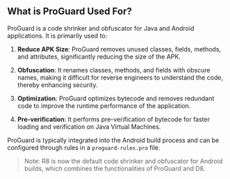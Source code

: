 ## What is ProGuard Used For?

ProGuard is a code shrinker and obfuscator for Java and Android applications. It is primarily used to:

1. **Reduce APK Size**: ProGuard removes unused classes, fields, methods, and attributes, significantly reducing the size of the APK.

2. **Obfuscation**: It renames classes, methods, and fields with obscure names, making it difficult for reverse engineers to understand the code, thereby enhancing security.

3. **Optimization**: ProGuard optimizes bytecode and removes redundant code to improve the runtime performance of the application.

4. **Pre-verification**: It performs pre-verification of bytecode for faster loading and verification on Java Virtual Machines.

ProGuard is typically integrated into the Android build process and can be configured through rules in a `proguard-rules.pro` file.

> Note: R8 is now the default code shrinker and obfuscator for Android builds, which combines the functionalities of ProGuard and D8.
